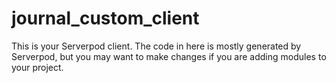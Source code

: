 # journal_custom_client

This is your Serverpod client. The code in here is mostly generated by
Serverpod, but you may want to make changes if you are adding modules to your
project.
